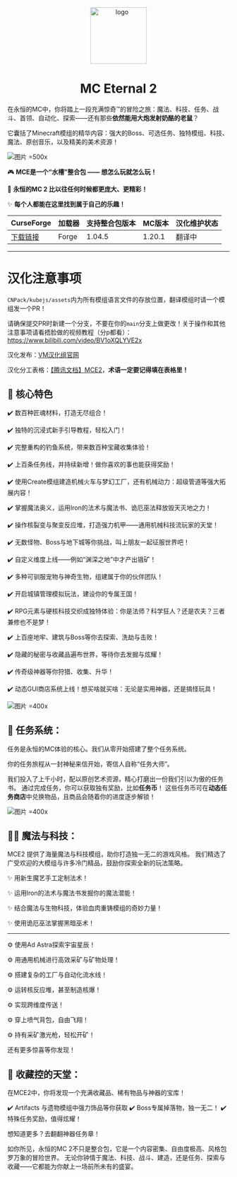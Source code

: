 <div align="center">
   <img height="128px" width="128px" alt="logo" src="https://media.forgecdn.net/avatars/thumbnails/1224/862/256/256/638802688260209846.png"/> 
   <h1>MC Eternal 2</h1>
</div>

在永恒的MC中，你将踏上一段充满惊奇™的冒险之旅：魔法、科技、任务、战斗、首领、自动化、探索——还有那些**依然能用大炮发射奶酪的老鼠**？

它囊括了Minecraft模组的精华内容：强大的Boss、可选任务、独特模组、科技、魔法、原创音乐，以及精美的美术资源！

![图片 =500x](https://media.forgecdn.net/attachments/1214/659/2025-06-08_15.jpg)

🎮 **MCE是一个“水槽”整合包 —— 想怎么玩就怎么玩！**

🌌 **永恒的MC 2 比以往任何时候都更庞大、更精彩！**

✨ **每个人都能在这里找到属于自己的乐趣！**

| CurseForge                                                             | 加载器 | 支持整合包版本 | MC版本 | 汉化维护状态 |
| :--------------------------------------------------------------------- | :----- | :------------- | :----- | :----------- |
| [下载链接](https://www.curseforge.com/minecraft/modpacks/mc-eternal-2) | Forge  | 1.04.5         | 1.20.1 | 翻译中       |

---

# 汉化注意事项

`CNPack/kubejs/assets`内为所有模组语言文件的存放位置，翻译模组时请一个模组发一个PR！

请确保提交PR时新建一个分支，不要在你的`main`分支上做更改！关于操作和其他注意事项请看捂脸做的视频教程（分p都看）：https://www.bilibili.com/video/BV1oXQLYVE2x

汉化发布：[VM汉化组官网](https://vmct-cn.top/modpacks/mce2)

汉化分工表格：[【腾讯文档】MCE2](https://docs.qq.com/sheet/DU1ZRQWhRWVRhcHVo?tab=BB08J2)，**术语一定要记得填在表格里！**

## 📖 **核心特色**

✔️ 数百种匠魂材料，打造无尽组合！

✔️ 独特的沉浸式新手引导教程，轻松入门！

✔️ 完整重构的钓鱼系统，带来数百种宝藏收集体验！

✔️ 上百条任务线，并持续新增！做你喜欢的事也能获得奖励！

✔️ 使用Create模组建造机械火车与梦幻工厂，还有机械动力：超级管道等强大拓展内容！

✔️ 掌握魔法奥义，运用Iron的法术与魔法书、诡厄巫法释放毁天灭地之力！

✔️ 操作核裂变与聚变反应堆，打造强力机甲——通用机械科技流玩家的天堂！

✔️ 无数怪物、Boss与地下城等你挑战，叫上朋友一起征服世界吧！

✔️ 自定义维度上线——例如“渊深之地”中才产出锇矿！

✔️ 多种可驯服宠物与神奇生物，组建属于你的伙伴团队！

✔️ 开启城镇管理模拟玩法，建设你的专属王国！

✔️ RPG元素与硬核科技交织成独特体验：你是法师？科学狂人？还是农夫？三者兼修也不是梦！

✔️ 上百座地牢、建筑与Boss等你去探索、洗劫与击败！

✔️ 隐藏的秘密与收藏品遍布世界，等待你去发掘与炫耀！

✔️ 传奇级神器等你狩猎、收集、升华！

✔️ 动态GUI商店系统上线！想买啥就买啥：无论是实用神器，还是搞怪玩具！

![图片 =400x](https://i.imgur.com/XB4rrvM.gif)

## 📜 **任务系统：**

任务是永恒的MC体验的核心。我们从零开始搭建了整个任务系统。

你的任务旅程从一封神秘来信开始，寄信人自称“任务大师”。

我们投入了上千小时，配以原创艺术资源，精心打磨出一份我们引以为傲的任务书。
通过完成任务，你可以获取独有奖励，比如**任务币**！
这些任务币可在**动态任务商店**中兑换物品，且商品会随着你的进度逐步解锁！

![图片 =400x](https://media.forgecdn.net/attachments/description/1243287/description_b55ea521-d7fd-4d85-b5bb-bf5e8a74eef7.png)

## 🧙‍♀️ **魔法与科技：**

MCE2 提供了海量魔法与科技模组，助你打造独一无二的游戏风格。
我们精选了广受欢迎的大模组与许多冷门精品，鼓励你探索全新的玩法策略。

✨ 用新生魔艺手工定制法术！

✨ 运用Iron的法术与魔法书发掘你的魔法潜能！

✨ 结合魔法与生物科技，体验血肉重铸模组的奇妙力量！

✨ 使用诡厄巫法掌握黑暗巫术！

---

⚙️ 使用Ad Astra探索宇宙星辰！

⚙️ 用通用机械进行高效采矿与矿物处理！

⚙️ 搭建复杂的工厂与自动化流水线！

⚙️ 运转核反应堆，甚至制造核爆！

⚙️ 实现跨维度传送！

⚙️ 穿上喷气背包，自由飞翔！

⚙️ 持有采矿激光枪，轻松开矿！

还有更多惊喜等你发现！

## 💎 **收藏控的天堂：**

在MCE2中，你将发现一个充满收藏品、稀有物品与神器的宝库！

✔️ Artifacts 与遗物模组中强力饰品等你获取
✔️ Boss专属掉落物，独一无二！
✔️ 特殊任务奖励，值得炫耀！

想知道更多？去翻翻神器任务章！

如你所见，永恒的MC 2不只是整合包，它是一个内容密集、自由度极高、风格包罗万象的冒险世界。
无论你钟情于魔法、科技、战斗、建造，还是任务、探索与收藏——它都能为你献上一场前所未有的盛宴。
